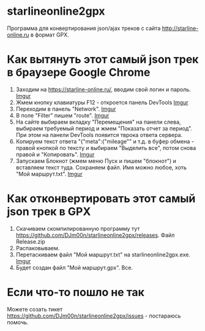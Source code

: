 # starlineonline2gpx
Программа для конвертирования json/ajax треков с сайта http://starline-online.ru в формат GPX.

# Как вытянуть этот самый json трек в браузере Google Chrome
1. Заходим на https://starline-online.ru/, вводим свой логин и пароль.
[Imgur](https://i.imgur.com/6qWOUxF.jpg)
2. Жмем кнопку клавиатуры F12 - откроется панель DevTools
[Imgur](https://i.imgur.com/bNyxu3w.jpg)
3. Переходим в панель "Network".
[Imgur](https://i.imgur.com/nav7mFS.jpg)
4. В поле "Filter" пишем "route".
[Imgur](https://i.imgur.com/9XQ9qLb.jpg)
5. На сайте выбираем вкладку "Перемещения" на панели слева, выбираем требуемый период и жмем "Показать отчет за период". При этом на панели DevTools появится тврока ответа сервера.
6. Копируем текст ответа "{"meta":{"mileage"" и т.д. в буфер обмена - правой кнопкой по тексту и выбираем "Выделить все", потом снова правой и "Копировать".
[Imgur](https://i.imgur.com/a0bPkle.jpg)
7. Запускаем Блокнот (жмем меню Пуск и пишем "блокнот") и вставляем текст туда. Сохраняем файл. Имя можно любое, хоть "Мой маршрут.txt".
[Imgur](https://i.imgur.com/ytbz1EO.jpg)

# Как отконвертировать этот самый json трек в GPX
1. Скачиваем скомпилированную программу тут https://github.com/DJm00n/starlineonline2gpx/releases. Файл Release.zip
2. Распаковываем.
3. Перетаскиваем файл "Мой маршрут.txt" на starlineonline2gpx.exe.
[Imgur](https://i.imgur.com/4kNN7qq.jpg)
4. Будет создан файл "Мой маршрут.gpx". Все.

# Если что-то пошло не так
Можете созать тикет https://github.com/DJm00n/starlineonline2gpx/issues - постараюсь помочь.



